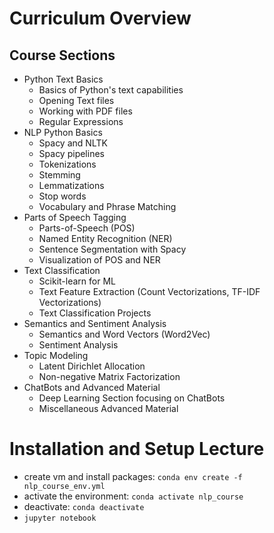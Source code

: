 # Curriculum Overview 
## Course Sections
- Python Text Basics
  + Basics of Python's text capabilities
  + Opening Text files
  + Working with PDF files
  + Regular Expressions
- NLP Python Basics
  + Spacy and NLTK
  + Spacy pipelines
  + Tokenizations
  + Stemming
  + Lemmatizations
  + Stop words
  + Vocabulary and Phrase Matching
- Parts of Speech Tagging
  + Parts-of-Speech (POS)
  + Named Entity Recognition (NER)
  + Sentence Segmentation with Spacy
  + Visualization of POS and NER
- Text Classification
  + Scikit-learn for ML
  + Text Feature Extraction (Count Vectorizations, TF-IDF Vectorizations)
  + Text Classification Projects
- Semantics and Sentiment Analysis
  + Semantics and Word Vectors (Word2Vec)
  + Sentiment Analysis
- Topic Modeling
  + Latent Dirichlet Allocation
  + Non-negative Matrix Factorization
- ChatBots and Advanced Material
  + Deep Learning Section focusing on ChatBots
  + Miscellaneous Advanced Material

# Installation and Setup Lecture
- create vm and install packages: ```conda env create -f nlp_course_env.yml```
- activate the environment: ```conda activate nlp_course```
- deactivate: ```conda deactivate```
- ```jupyter notebook```
